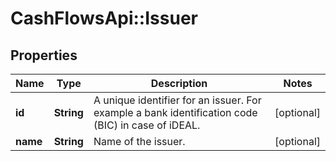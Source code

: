 # CashFlowsApi::Issuer

## Properties
Name | Type | Description | Notes
------------ | ------------- | ------------- | -------------
**id** | **String** | A unique identifier for an issuer.  For example a bank identification code (BIC) in case of iDEAL. | [optional] 
**name** | **String** | Name of the issuer. | [optional] 

